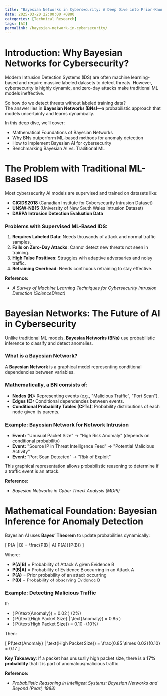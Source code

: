```yaml
---
title: "Bayesian Networks in Cybersecurity: A Deep Dive into Prior-Knowledge-Informed AI"
date: 2025-03-20 22:00:00 +0800
categories: [Technical Research]
tags: [AI]
permalink: /bayesian-network-in-cybersecurity/
---
```


# Introduction: Why Bayesian Networks for Cybersecurity?

Modern Intrusion Detection Systems (IDS) are often machine learning-based and require massive labeled datasets to detect threats. However, cybersecurity is highly dynamic, and zero-day attacks make traditional ML models ineffective.

So how do we detect threats without labeled training data?  
The answer lies in **Bayesian Networks (BNs)**—a probabilistic approach that models uncertainty and learns dynamically.

In this deep dive, we’ll cover:
- Mathematical Foundations of Bayesian Networks  
- Why BNs outperform ML-based methods for anomaly detection  
- How to implement Bayesian AI for cybersecurity  
- Benchmarking Bayesian AI vs. Traditional ML  


# The Problem with Traditional ML-Based IDS

Most cybersecurity AI models are supervised and trained on datasets like:
- **CICIDS2018** (Canadian Institute for Cybersecurity Intrusion Dataset)
- **UNSW-NB15** (University of New South Wales Intrusion Dataset)
- **DARPA Intrusion Detection Evaluation Data**

###  Problems with Supervised ML-Based IDS:
1. **Requires Labeled Data**: Needs thousands of attack and normal traffic samples.
2. **Fails on Zero-Day Attacks**: Cannot detect new threats not seen in training.
3. **High False Positives**: Struggles with adaptive adversaries and noisy traffic.
4. **Retraining Overhead**: Needs continuous retraining to stay effective.

**Reference:**  
- *A Survey of Machine Learning Techniques for Cybersecurity Intrusion Detection (ScienceDirect)*  


# Bayesian Networks: The Future of AI in Cybersecurity

Unlike traditional ML models, **Bayesian Networks (BNs)** use probabilistic inference to classify and detect anomalies.

### What is a Bayesian Network?

A **Bayesian Network** is a graphical model representing conditional dependencies between variables.

### Mathematically, a BN consists of:
- **Nodes (N):** Representing events (e.g., "Malicious Traffic", "Port Scan").
- **Edges (E):** Conditional dependencies between events.
- **Conditional Probability Tables (CPTs):** Probability distributions of each node given its parents.

### Example: Bayesian Network for Network Intrusion
- **Event:** "Unusual Packet Size" → "High Risk Anomaly" (depends on conditional probability)
- **Event:** "Source IP in Threat Intelligence Feed" → "Potential Malicious Activity"
- **Event:** "Port Scan Detected" → "Risk of Exploit"

This graphical representation allows probabilistic reasoning to determine if a traffic event is an attack.

**Reference:**  
- *Bayesian Networks in Cyber Threat Analysis (MDPI)*  


# Mathematical Foundation: Bayesian Inference for Anomaly Detection

Bayesian AI uses **Bayes’ Theorem** to update probabilities dynamically:

\[
P(A | B) = \frac{P(B | A) P(A)}{P(B)}
\]

Where:
- **P(A|B)** = Probability of Attack A given Evidence B  
- **P(B|A)** = Probability of Evidence B occurring in an Attack A  
- **P(A)** = Prior probability of an attack occurring  
- **P(B)** = Probability of observing Evidence B  

### Example: Detecting Malicious Traffic
If:
- \( P(\text{Anomaly}) = 0.02 \) (2%)
- \( P(\text{High Packet Size} | \text{Anomaly}) = 0.85 \)
- \( P(\text{High Packet Size}) = 0.10 \) (10%)

Then:

\[
P(\text{Anomaly} | \text{High Packet Size}) = \frac{0.85 \times 0.02}{0.10} = 0.17
\]

**Key Takeaway**: If a packet has unusually high packet size, there is a **17% probability** that it is part of anomalous/malicious traffic.

**Reference:**  
- *Probabilistic Reasoning in Intelligent Systems: Bayesian Networks and Beyond (Pearl, 1988)*  

